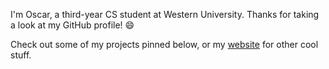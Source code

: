 I'm Oscar, a third-year CS student at Western University. Thanks for taking a look at my GitHub profile! 😄

Check out some of my projects pinned below, or my [website](http://awwscar.ca/) for other cool stuff.

<!---
LordExodius/LordExodius is a ✨ special ✨ repository because its `README.md` (this file) appears on your GitHub profile.
You can click the Preview link to take a look at your changes.
--->
